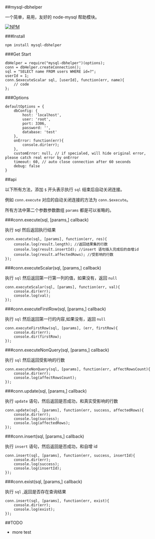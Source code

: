 ##mysql-dbhelper

一个简单，易用，友好的 node-mysql 帮助模块。

[![NPM](https://nodei.co/npm/mysql-dbhelper.png?downloads=true&downloadRank=true&stars=true)](https://nodei.co/npm/mysql-dbhelper/)

###Install

    npm install mysql-dbhelper

###Get Start

	dbHelper = require("mysql-dbhelper")(options);
	conn = dbHelper.createConnection();
	sql = "SELECT name FROM users WHERE id=?";
	userId = 1;
	conn.$executeScalar sql, [userId], function(err, name){
		// code
	};

###Options

	defaultOptions = {
		dbConfig: {
			host: 'localhost',
			user: 'root',
			port: 3306,
			password: '',
			database: 'test'
		},
		onError: function(err){
			console.dir(err);
		},
		customError: null, // if specialed, will hide original error, please catch real error by onError
		timeout: 60, // auto close connection after 60 seconds
		debug: false
	}

##api

以下所有方法，添加 `$` 开头表示执行 `sql` 结束后自动关闭连接。

例如 `conn.execute` 对应的自动关闭连接的方法为 `conn.$execute`。

所有方法中第二个参数参数数组 `params` 都是可以省略的。

###conn.execute(sql, [params,] callback)

执行 sql 然后返回执行结果

	conn.execute(sql, [params], function(err, res){
		console.log(result.length); //返回结果集的行数
		console.log(result.insertId); //insert 语句插入完成后的自增id
		console.log(result.affectedRows); //受影响的行数
    });

###conn.executeScalar(sql, [params,] callback)

执行 `sql` 然后返回第一行第一列的值，如果没有，返回 `null`

	conn.executeScalar(sql, [params], function(err, val){
		console.dir(err);
		console.log(val);
	});

###conn.executeFirstRow(sql, [params,] callback)

执行 `sql` 然后返回第一行的内容,如果没有，返回 `null`

	conn.executeFirstRow(sql, [params], (err, firstRow){
		console.dir(err);
		console.dir(firstRow);
	});

###conn.executeNonQuery(sql, [params,] callback)

执行 `sql` 然后返回受影响的行数

	conn.executeNonQuery(sql, [params], function(err, affectRowsCount){
		console.dir(err);
		console.log(affectRowsCount);
	});

###conn.update(sql, [params,] callback)

执行 `update` 语句，然后返回是否成功，和真实受影响的行数

	conn.update(sql, [params], function(err, success, affectedRows){
		console.dir(err);
		console.log(success);
		console.log(affectedRows);
	});

###conn.insert(sql, [params,] callback)

执行 `insert` 语句，然后返回是否成功，和自增 id

	conn.insert(sql, [params], function(err, success, insertId){
		console.dir(err);
		console.log(success);
		console.log(insertId);
	});

###conn.exist(sql, [params,] callback)

执行 `sql` ,返回是否存在查询结果

	conn.insert(sql, [params], function(err, exist){
		console.dir(err);
		console.log(exist);
	});

##TODO

+ more test

